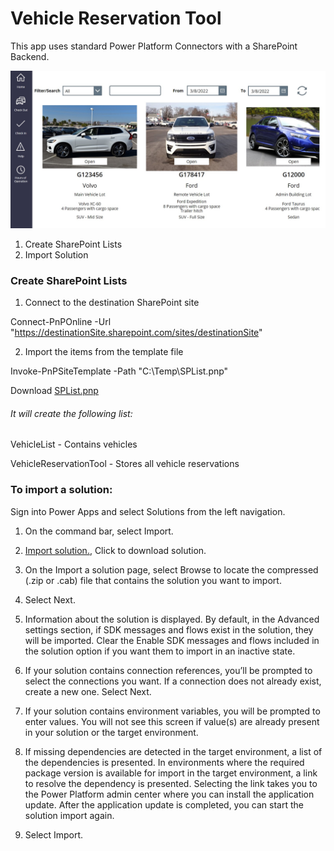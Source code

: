 # Vehicle Reservation Tool

This app uses standard Power Platform Connectors with a SharePoint Backend. 

![Screenshot](https://github.com/MSPFE2019/VehicleReservationTool/blob/main/VehicleScreenSelection.jpg)


1. Create SharePoint Lists
2. Import Solution 


### Create SharePoint Lists


1. Connect to the destination SharePoint site 

Connect-PnPOnline -Url "https://destinationSite.sharepoint.com/sites/destinationSite" 

2. Import the items from the template file

Invoke-PnPSiteTemplate -Path "C:\Temp\SPList.pnp"


Download [SPList.pnp](https://github.com/MSPFE2019/VehicleReservationTool/blob/main/SPList.pnp)

###### It will create the following list:

VehicleList - Contains vehicles

VehicleReservationTool - Stores all vehicle reservations


### To import a solution:
Sign into Power Apps and select Solutions from the left navigation.

1. On the command bar, select Import.

2. [Import solution.](https://github.com/MSPFE2019/VehicleReservationTool/blob/main/Vehicle_Reservation_Tool_1_0_0_3.zip), Click to download solution.

3. On the Import a solution page, select Browse to locate the compressed (.zip or .cab) file that contains the solution you want to import.

4. Select Next.

5. Information about the solution is displayed. By default, in the Advanced settings section, if SDK messages and flows exist in the solution, they will be imported. Clear the Enable SDK messages and flows included in the solution option if you want them to import in an inactive state.

6. If your solution contains connection references, you’ll be prompted to select the connections you want. If a connection does not already exist, create a new one. Select Next.

7. If your solution contains environment variables, you will be prompted to enter values. You will not see this screen if value(s) are already present in your solution or the target environment.

8. If missing dependencies are detected in the target environment, a list of the dependencies is presented. In environments where the required package version is available for import in the target environment, a link to resolve the dependency is presented. Selecting the link takes you to the Power Platform admin center where you can install the application update. After the application update is completed, you can start the solution import again.

9. Select Import.



